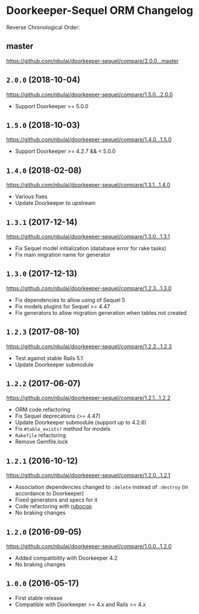 # Doorkeeper-Sequel ORM Changelog

Reverse Chronological Order:

## master

https://github.com/nbulaj/doorkeeper-sequel/compare/2.0.0...master

## `2.0.0` (2018-10-04)

https://github.com/nbulaj/doorkeeper-sequel/compare/1.5.0...2.0.0

* Support Doorkeeper >= 5.0.0

## `1.5.0` (2018-10-03)

https://github.com/nbulaj/doorkeeper-sequel/compare/1.4.0...1.5.0

* Support Doorkeeper >= 4.2.7 && < 5.0.0

## `1.4.0` (2018-02-08)

https://github.com/nbulaj/doorkeeper-sequel/compare/1.3.1...1.4.0

* Various fixes
* Update Doorkeeper to upstream

## `1.3.1` (2017-12-14)

https://github.com/nbulaj/doorkeeper-sequel/compare/1.3.0...1.3.1

* Fix Sequel model initialization (database error for rake tasks)
* Fix main migration name for generator

## `1.3.0` (2017-12-13)

https://github.com/nbulaj/doorkeeper-sequel/compare/1.2.3...1.3.0

* Fix dependencies to allow using of Sequel 5
* Fix models plugins for Sequel >= 4.47
* Fix generators to allow migration generation when tables not created

## `1.2.3` (2017-08-10)

https://github.com/nbulaj/doorkeeper-sequel/compare/1.2.2...1.2.3

* Test against stable Rails 5.1
* Update Doorkeeper submodule

## `1.2.2` (2017-06-07)

https://github.com/nbulaj/doorkeeper-sequel/compare/1.2.1...1.2.2

* ORM code refactoring
* Fix Sequel deprecations (>= 4.47)
* Update Doorkeeper submodule (support up to 4.2.6)
* Fix `#table_exists?` method for models
* `Rakefile` refactoring
* Remove Gemfile.lock

## `1.2.1` (2016-10-12)

https://github.com/nbulaj/doorkeeper-sequel/compare/1.2.0...1.2.1

* Association dependencies changed to `:delete` instead of `:destroy` (in accordance to Doorkeeper)
* Fixed generators and specs for it
* Code refactoring with [rubocop](https://github.com/bbatsov/rubocop)
* No braking changes

## `1.2.0` (2016-09-05)

https://github.com/nbulaj/doorkeeper-sequel/compare/1.0.0...1.2.0

* Added compatibility with Doorkeeper 4.2
* No braking changes

## `1.0.0` (2016-05-17)

* First stable release
* Compatible with Doorkeeper >= 4.x and Rails >= 4.x
